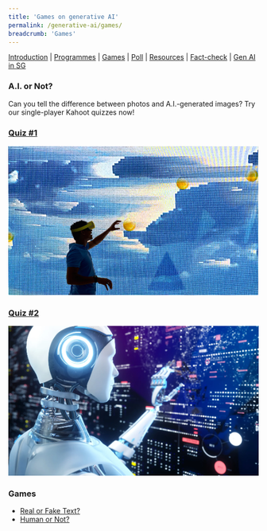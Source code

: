 ```yaml
---
title: 'Games on generative AI'
permalink: /generative-ai/games/
breadcrumb: 'Games'
---
```


[Introduction](/generative-ai/what-is-generative-ai/)  |   [Programmes](/generative-ai/programmes/)  |  [Games](/generative-ai/games/)  |  [Poll](/generative-ai/gen-ai-poll/)  | [Resources](/generative-ai/resource-toolkit/)  | [Fact-check](/generative-ai/fact-checking-tools/)  | [Gen AI in SG](/generative-ai/generative-ai-singapore/)

### A.I. or  Not?

Can you tell the difference between photos and A.I.-generated images? Try our single-player Kahoot quizzes now!

### [Quiz #1](https://kahoot.it/challenge/001881407)

![](../images/gen-ai-kahoot-set1.png)



### [Quiz  #2](https://kahoot.it/challenge/0090188)

![](../images/gen-ai-kahoot-set2.png)



### Games

- [Real or Fake Text?](https://roft.io/)
- [Human or Not?](https://www.humanornot.ai/)